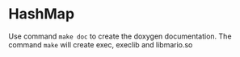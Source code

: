 # HashMap
  Use command `make doc` to create the doxygen documentation.
  The command `make` will create exec, execlib and libmario.so
